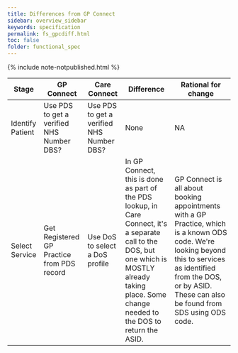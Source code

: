 ```yaml
---
title: Differences from GP Connect
sidebar: overview_sidebar
keywords: specification
permalink: fs_gpcdiff.html
toc: false
folder: functional_spec
---
```


{% include note-notpublished.html %}

Stage       | GP Connect           | Care Connect            | Difference         | Rational for change
------------|----------------------|-------------------------|--------------------|-------------------
Identify Patient | Use PDS to get a verified NHS Number DBS? | Use PDS to get a verified NHS Number DBS? | None | NA
Select Service | Get Registered GP Practice from PDS record | Use DoS to select a DoS profile | In GP Connect, this is done as part of the PDS lookup, in Care Connect, it's a separate call to the DOS, but one which is MOSTLY already taking place. Some change needed to the DOS to return the ASID. | GP Connect is all about booking appointments with a GP Practice, which is a known ODS code. We're looking beyond this to services as identified from the DOS, or by ASID. These can also be found from SDS using ODS code.
